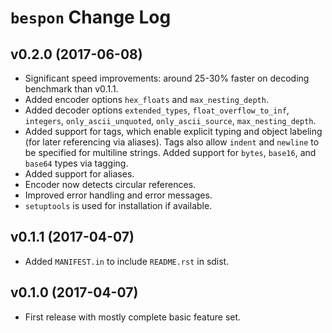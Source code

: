 # `bespon` Change Log



## v0.2.0 (2017-06-08)

* Significant speed improvements: around 25-30% faster on decoding benchmark
  than v0.1.1.
* Added encoder options `hex_floats` and `max_nesting_depth`.
* Added decoder options `extended_types`, `float_overflow_to_inf`,
  `integers`, `only_ascii_unquoted`, `only_ascii_source`, `max_nesting_depth`.
* Added support for tags, which enable explicit typing and object labeling
  (for later referencing via aliases).  Tags also allow `indent` and `newline`
  to be specified for multiline strings.  Added support for `bytes`, `base16`,
  and `base64` types via tagging.
* Added support for aliases.
* Encoder now detects circular references.
* Improved error handling and error messages.
* `setuptools` is used for installation if available.


## v0.1.1 (2017-04-07)

* Added `MANIFEST.in` to include `README.rst` in sdist.


## v0.1.0 (2017-04-07)

* First release with mostly complete basic feature set.
